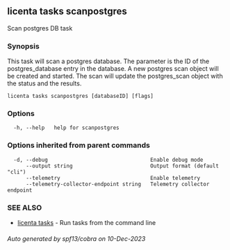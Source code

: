 ## licenta tasks scanpostgres

Scan postgres DB task

### Synopsis

This task will scan a postgres database. The parameter is the ID of the postgres_database entry in the database. A new postgres scan object will be created and started. The scan will update the postgres_scan object with the status and the results.

```
licenta tasks scanpostgres [databaseID] [flags]
```

### Options

```
  -h, --help   help for scanpostgres
```

### Options inherited from parent commands

```
  -d, --debug                                 Enable debug mode
      --output string                         Output format (default "cli")
      --telemetry                             Enable telemetry
      --telemetry-collector-endpoint string   Telemetry collector endpoint
```

### SEE ALSO

* [licenta tasks](licenta_tasks.md)	 - Run tasks from the command line

###### Auto generated by spf13/cobra on 10-Dec-2023
